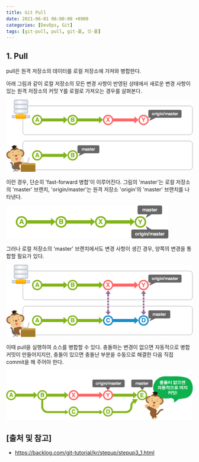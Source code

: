 ```yaml
---
title: Git Pull
date: 2021-06-01 06:00:00 +0900
categories: [DevOps, Git]
tags: [git-pull, pull, git-풀, 깃-풀]
---
```


## 1. Pull
pull은 원격 저장소의 데이터를 로컬 저장소에 가져와 병합한다.

아래 그림과 같이 로컬 저장소의 모든 변경 사항이 반영된 상태에서 새로운 변경 사항이 있는 원격 저장소의 커밋 Y를 로컬로 가져오는 경우를 살펴본다.

![master](/assets/img/2021-06-01-git-pull/master.png)

이런 경우, 단순히 'fast-forward 병합'이 이루어진다. 그림의 'master'는 로컬 저장소의 'master' 브랜치, 'origin/master'는 원격 저장소 'origin'의 'master' 브랜치를 나타낸다.

![origin](/assets/img/2021-06-01-git-pull/origin.png)

그러나 로컬 저장소의 'master' 브랜치에서도 변경 사항이 생긴 경우, 양쪽의 변경을 통합할 필요가 있다.

![master-branch](/assets/img/2021-06-01-git-pull/master-branch.png)

이때 pull을 실행하여 소스를 병합할 수 있다. 충돌하는 변경이 없으면 자동적으로 병합 커밋이 만들어지지만, 충돌이 있으면 충돌난 부분을 수동으로 해결한 다음 직접 commit을 해 주어야 한다.

![commit](/assets/img/2021-06-01-git-pull/commit.png)

## [출처 및 참고]
* <https://backlog.com/git-tutorial/kr/stepup/stepup3_1.html>
